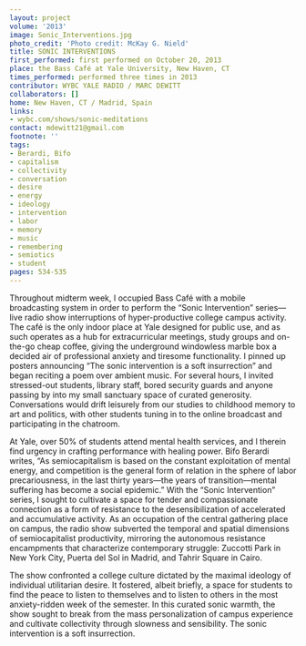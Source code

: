 ```yaml
---
layout: project
volume: '2013'
image: Sonic_Interventions.jpg
photo_credit: 'Photo credit: McKay G. Nield'
title: SONIC INTERVENTIONS
first_performed: first performed on October 20, 2013
place: the Bass Café at Yale University, New Haven, CT
times_performed: performed three times in 2013
contributor: WYBC YALE RADIO / MARC DEWITT
collaborators: []
home: New Haven, CT / Madrid, Spain
links:
- wybc.com/shows/sonic-meditations
contact: mdewitt21@gmail.com
footnote: ''
tags:
- Berardi, Bifo
- capitalism
- collectivity
- conversation
- desire
- energy
- ideology
- intervention
- labor
- memory
- music
- remembering
- semiotics
- student
pages: 534-535
---
```


Throughout midterm week, I occupied Bass Café with a mobile broadcasting system in order to perform the “Sonic Intervention” series—live radio show interruptions of hyper-productive college campus activity. The café is the only indoor place at Yale designed for public use, and as such operates as a hub for extracurricular meetings, study groups and on-the-go cheap coffee, giving the underground windowless marble box a decided air of professional anxiety and tiresome functionality. I pinned up posters announcing “The sonic intervention is a soft insurrection” and began reciting a poem over ambient music. For several hours, I invited stressed-out students, library staff, bored security guards and anyone passing by into my small sanctuary space of curated generosity. Conversations would drift leisurely from our studies to childhood memory to art and politics, with other students tuning in to the online broadcast and participating in the chatroom.

At Yale, over 50% of students attend mental health services, and I therein find urgency in crafting performance with healing power. Bifo Berardi writes, “As semiocapitalism is based on the constant exploitation of mental energy, and competition is the general form of relation in the sphere of labor precariousness, in the last thirty years—the years of transition—mental suffering has become a social epidemic.” With the “Sonic Intervention” series, I sought to cultivate a space for tender and compassionate connection as a form of resistance to the desensibilization of accelerated and accumulative activity. As an occupation of the central gathering place on campus, the radio show subverted the temporal and spatial dimensions of semiocapitalist productivity, mirroring the autonomous resistance encampments that characterize contemporary struggle: Zuccotti Park in New York City, Puerta del Sol in Madrid, and Tahrir Square in Cairo.

The show confronted a college culture dictated by the maximal ideology of individual utilitarian desire. It fostered, albeit briefly, a space for students to find the peace to listen to themselves and to listen to others in the most anxiety-ridden week of the semester. In this curated sonic warmth, the show sought to break from the mass personalization of campus experience and cultivate collectivity through slowness and sensibility. The sonic intervention is a soft insurrection.
